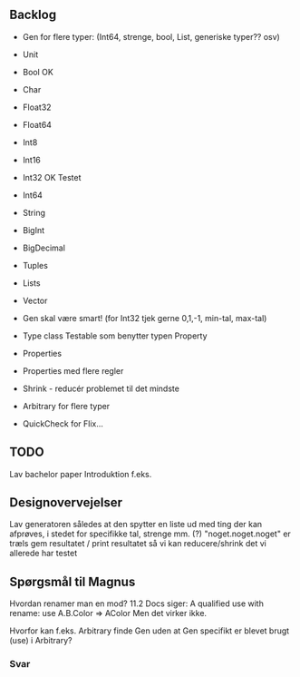 ## Backlog

* Gen for flere typer: (Int64, strenge, bool, List, generiske typer?? osv)
* Unit
* Bool OK
* Char
* Float32	
* Float64	
* Int8
* Int16
* Int32 OK Testet
* Int64
* String
* BigInt
* BigDecimal
* Tuples
* Lists
* Vector


* Gen skal være smart! (for Int32 tjek gerne 0,1,-1, min-tal, max-tal)

* Type class Testable som benytter typen Property
* Properties
* Properties med flere regler 

* Shrink - reducér problemet til det mindste

* Arbitrary for flere typer

* QuickCheck for Flix...

## TODO

Lav bachelor paper
Introduktion f.eks.

## Designovervejelser

Lav generatoren således at den spytter en liste ud med ting der kan afprøves, i stedet for specifikke tal, strenge mm. (?)
"noget.noget.noget" er træls
gem resultatet / print resultatet så vi kan reducere/shrink det vi allerede har testet



## Spørgsmål til Magnus

Hvordan renamer man en mod?
11.2 Docs siger:
A qualified use with rename: use A.B.Color => AColor
Men det virker ikke.


Hvorfor kan f.eks. Arbitrary finde Gen uden at Gen specifikt er blevet brugt (use) i Arbitrary?

### Svar
